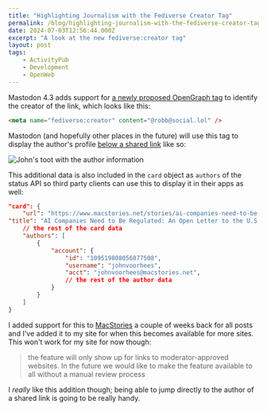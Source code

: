 ```yaml
---
title: "Highlighting Journalism with the Fediverse Creator Tag"
permalink: /blog/highlighting-journalism-with-the-fediverse-creator-tag/index.html
date: 2024-07-03T12:56:44.000Z
excerpt: "A look at the new fediverse:creator tag"
layout: post
tags:
    - ActivityPub
    - Development
    - OpenWeb
---
```


Mastodon 4.3 adds support for [a newly proposed OpenGraph tag](https://blog.joinmastodon.org/2024/07/highlighting-journalism-on-mastodon/) to identify the creator of the link, which looks like this:

```html
<meta name="fediverse:creator" content="@robb@social.lol" />
```

Mastodon (and hopefully other places in the future) will use this tag to display the author's profile [below a shared link](https://mastodon.social/@johnvoorhees@macstories.net/112718351017060922) like so:

![John's toot with the author information](https://cdn.rknight.me/site/mastodon-creator-example.jpg)

This additional data is also included in the `card` object as `authors` of the status API so third party clients can use this to display it in their apps as well:

```json
"card": {
	"url": "https://www.macstories.net/stories/ai-companies-need-to-be-regulated-an-open-letter-to-the-u-s-congress-and-european-parliament/",
"title": "AI Companies Need to Be Regulated: An Open Letter to the U.S. Congress and European Parliament",
	// the rest of the card data
	"authors": [
        {
            "account": {
                "id": "109519808056877508",
                "username": "johnvoorhees",
                "acct": "johnvoorhees@macstories.net",
		        // the rest of the author data
            }
	    }
    ]
}
```

I added support for this to [MacStories](https://macstories.net) a couple of weeks back for all posts and I've added it to my site for when this becomes available for more sites. This won't work for my site for now though:

> the feature will only show up for links to moderator-approved websites. In the future we would like to make the feature available to all without a manual review process

I _really_ like this addition though; being able to jump directly to the author of a shared link is going to be really handy.
